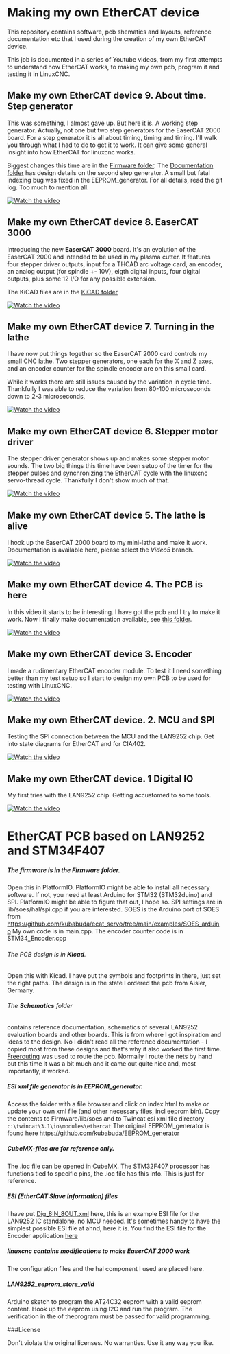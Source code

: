# Making my own EtherCAT device

This repository contains software, pcb shematics and layouts, reference documentation etc
that I used during the creation of my own EtherCAT device.

This job is documented in a series of Youtube videos, from my first attempts to understand
how EtherCAT works, to making my own pcb, program it and testing it in LinuxCNC.

## Make my own EtherCAT device 9. About time. Step generator

This was something, I almost gave up. But here it is. A working step generator.
Actually, not one but two step generators for the EaserCAT 2000 board.
For a step generator it is all about timing, timing and timing.
I'll walk you through what I had to do to get it to work.
It can give some general insight into how EtherCAT for linuxcnc works.

Biggest changes this time are in the [Firmware folder](Firmware).
The [Documentation folder](Documentation) has design details on the second step generator.
A small but fatal indexing bug was fixed in the EEPROM_generator.
For all details, read the git log. Too much to mention all.

[![Watch the video](https://img.youtube.com/vi/lBDBcseFki8/default.jpg)](https://youtu.be/lBDBcseFki8)

## Make my own EtherCAT device 8. EaserCAT 3000

Introducing the new **EaserCAT 3000** board. It's an evolution of the EaserCAT 2000
and intended to be used in my plasma cutter. It features four stepper driver outputs,
input for a THCAD arc voltage card, an encoder, an analog output (for spindle +- 10V),
eigth digital inputs, four digital outputs, plus some 12 I/O for any possible extension.

The KiCAD files are in the [KiCAD folder](Kicad/Ax58100-stm32-ethercat)

[![Watch the video](https://img.youtube.com/vi/boanv6ihYtI/default.jpg)](https://youtu.be/boanv6ihYtI)


## Make my own EtherCAT device 7. Turning in the lathe

I have now put things together so the EaserCAT 2000 card controls
my small CNC lathe. Two stepper generators, one each for the X and Z axes,
and an encoder counter for the spindle encoder are on this small card.

While it works there are still issues caused by the variation in cycle time. Thankfully
I was able to reduce the variation from 80-100 microseconds down to 2-3 microseconds,

[![Watch the video](https://img.youtube.com/vi/Bqi1KXEVI1Q/default.jpg)](https://youtu.be/Bqi1KXEVI1Q)

## Make my own EtherCAT device 6. Stepper motor driver

The stepper driver generator shows up and makes some stepper motor sounds. The two big things
this time have been setup of the timer for the stepper pulses and synchronizing the EtherCAT
cycle with the linuxcnc servo-thread cycle. Thankfully I don't show much of that.

[![Watch the video](https://img.youtube.com/vi/QNNEA0wO4Mw/default.jpg)](https://youtu.be/QNNEA0wO4Mw)

## Make my own EtherCAT device 5. The lathe is alive

I hook up the EaserCAT 2000 board to my mini-lathe and make it work.
Documentation is available here, please select the *Video5* branch.

[![Watch the video](https://img.youtube.com/vi/wOtMrlHCCic/default.jpg)](https://youtu.be/wOtMrlHCCic)

## Make my own EtherCAT device 4. The PCB is here

In this video it starts to be interesting. I have got the pcb and I try to make it work.
Now I finally make documentation available, see [this folder](Pcb-1-lan9252).

[![Watch the video](https://img.youtube.com/vi/An0VrKYAv88/default.jpg)](https://youtu.be/An0VrKYAv88)

## Make my own EtherCAT device 3. Encoder

I made a rudimentary EtherCAT encoder module. To test it I need something better than my test setup so I start to design my own PCB to be used for testing with LinuxCNC.

[![Watch the video](https://img.youtube.com/vi/oNIBOpeTpQ4/default.jpg)](https://youtu.be/oNIBOpeTpQ4)

## Make my own EtherCAT device. 2. MCU and SPI

Testing the SPI connection between the MCU and the LAN9252 chip. Get into state diagrams for EtherCAT and for CIA402.

[![Watch the video](https://img.youtube.com/vi/F9HdCEG6kow/default.jpg)](https://youtu.be/F9HdCEG6kow)

## Make my own EtherCAT device. 1 Digital IO

My first tries with the LAN9252 chip. Getting accustomed to some tools.

[![Watch the video](https://img.youtube.com/vi/IGmXsXSSA4s/default.jpg)](https://youtu.be/IGmXsXSSA4s)



# EtherCAT PCB based on LAN9252 and STM34F407

##### The firmware is in the **Firmware** folder.

Open this in PlatformIO. PlatformIO might be able to install all necessary software. If not, you need at least Arduino for STM32 (STM32duino) and SPI. PlatformIO might be able to figure that out, I hope so.
SPI settings are in lib/soes/hal/spi.cpp if you are interested.
SOES is the Arduino port of SOES from <https://github.com/kubabuda/ecat_servo/tree/main/examples/SOES_arduino>
My own code is in main.cpp. The encoder counter code is in STM34_Encoder.cpp

###### The PCB design is in **Kicad**.

Open this with Kicad. I have put the symbols and footprints in there, just set the right paths.
The design is in the state I ordered the pcb from Aisler, Germany.

###### The **Schematics** folder

contains reference documentation, schematics of several LAN9252 evaluation boards and other boards. This is from where I got inspiration and ideas to the design. No I didn't read all the reference documentation - I copied most from these designs and that's why it also worked the first time. [Freerouting](https://github.com/freerouting/freerouting) was used to route the pcb. Normally I route the nets by hand but this time it was a bit much and it came out quite nice and, most importantly, it worked. 

##### ESI xml file generator is in **EEPROM_generator**.

Access the folder with a file browser and click on index.html to make or update your own xml file (and other necessary files, incl eeprom bin). Copy the contents to Firmware/lib/soes
and to Twincat esi xml file directory `c:\twincat\3.1\io\modules\ethercat`
The original EEPROM_generator is found here <https://github.com/kubabuda/EEPROM_generator>

##### **CubeMX-files** are for reference only.

The .ioc file can be opened in CubeMX. The STM32F407 processor has functions tied to specific pins, the .ioc file has this info. This is just for reference.

##### ESI (EtherCAT Slave Information) files

I have put [Dig_8IN_8OUT.xml](Dig_8IN_8OUT.xml) here, this is an example ESI file for the LAN9252 IC standalone, no MCU needed. It's sometimes handy to have the simplest possible ESI file at ahnd, here it is. You find the ESI file for the Encoder application [here](Firmware/lib/soes/MetalMusings_EaserCAT_2000_encoder.xml)

##### **linuxcnc** contains modifications to make EaserCAT 2000 work

The configuration files and the hal component I used are placed here.

##### LAN9252_eeprom_store_valid

Arduino sketch to program the AT24C32 eeprom with a valid eeprom content. Hook up the eeprom using I2C and run the program. The verification in the of theprogram must be passed for valid programming.



###License

Don't violate the original licenses. No warranties. Use it any way you like.
